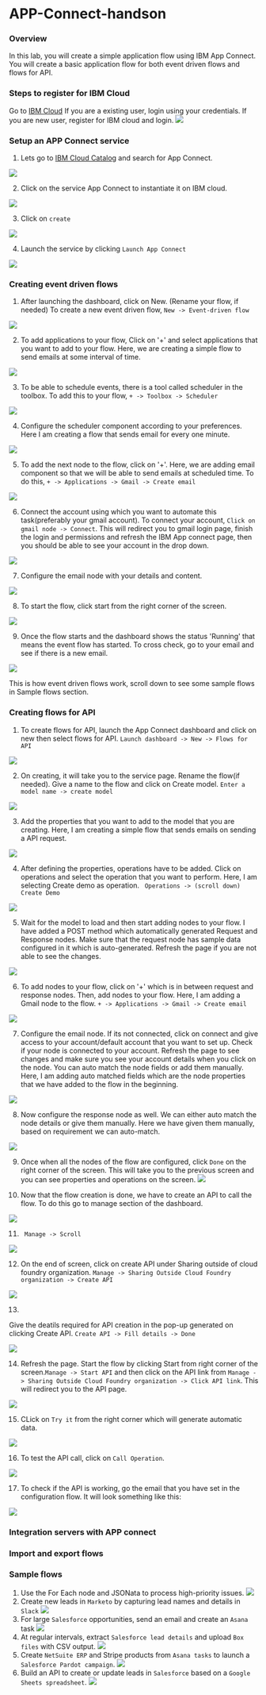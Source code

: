 # APP-Connect-handson

### Overview
In this lab, you will create a simple application flow using IBM App Connect. You will create a basic application flow for both event driven flows and flows for API.
### Steps to register for IBM Cloud
Go to [IBM Cloud](https://cloud.ibm.com/login)
If you are a existing user, login using your credentials. If you are new user, register for IBM cloud and login.
![](img/picture1.png)
### Setup an APP Connect service
1. Lets go to [IBM Cloud Catalog](https://cloud.ibm.com/catalog) and search for App Connect.

![](img/picture2.png)

2. Click on the service App Connect to instantiate it on IBM cloud.

![](img/picture3.png)

3. Click on ```create```

![](img/picture4.png)

4. Launch the service by clicking ```Launch App Connect```

![](img/picture5.png)

### Creating event driven flows

1. After launching the dashboard, click on New. (Rename your flow, if needed)
To create a new event driven flow, ```New -> Event-driven flow```

![](img/picture6.png)

2. To add applications to your flow, Click on '+' and select applications that you want to add to your flow. Here, we are creating a simple flow to send emails at some interval of time.

![](img/picture7.png)

3. To be able to schedule events, there is a tool called scheduler in the toolbox. To add this to your flow, ```+ -> Toolbox -> Scheduler```

![](img/picture8.png)

4. Configure the scheduler component according to your preferences. Here I am creating a flow that sends email for every one minute.

![](img/picture9.png)

5. To add the next node to the flow, click on '+'. Here, we are adding email component so that we will be able to send emails at scheduled time. To do this, ```+ -> Applications -> Gmail -> Create email```

![](img/picture10.png)

6. Connect the account using which you want to automate this task(preferably your gmail account).
To connect your account, ```Click on gmail node -> Connect```. This will redirect you to gmail login page, finish the login and permissions and refresh the IBM App connect page, then you should be able to see your account in the drop down.

![](img/picture11.png)

7. Configure the email node with your details and content.

![](img/picture12.png)

8. To start the flow, click start from the right corner of the screen.

![](img/picture13.png)

9. Once the flow starts and the dashboard shows the status 'Running' that means the event flow has started. To cross check, go to your email and see if there is a new email.

![](img/picture14.png)

This is how event driven flows work, scroll down to see some sample flows in Sample flows section.

### Creating flows for API

1. To create flows for API, launch the App Connect dashboard and click on new then select flows for API. ``` Launch dashboard -> New -> Flows for API ```

![](img/picture15.png)

2. On creating, it will take you to the service page. Rename the flow(if needed). Give a name to the flow and click on Create model. ```Enter a model name -> create model```

![](img/picture16.png)

3. Add the properties that you want to add to the model that you are creating. Here, I am creating a simple flow that sends emails on sending a API request.

![](img/picture17.png)

4. After defining the properties, operations have to be added. Click on operations and select the operation that you want to perform. Here, I am selecting Create demo as operation. ``` Operations -> (scroll down) Create Demo```

![](img/picture18.png)

5. Wait for the model to load and then start adding nodes to your flow. I have added a POST method which automatically generated Request and Response nodes. Make sure that the request node has sample data configured in it which is auto-generated. Refresh the page if you are not able to see the changes.

![](img/picture19.png)

6. To add nodes to your flow, click on '+' which is in between request and response nodes. Then, add nodes to your flow. Here, I am adding a Gmail node to the flow. ``` + -> Applications -> Gmail -> Create email ```

![](img/picture20.png)

7. Configure the email node. If its not connected, click on connect and give access to your account/default account that you want to set up. Check if your node is connected to your account. Refresh the page to see changes and make sure you see your account details when you click on the node.
You can auto match the node fields or add them manually. Here, I am adding auto matched fields which are the node properties that we have added to the flow in the beginning.

![](img/picture21.png)

8. Now configure the response node as well. We can either auto match the node details or give them manually. Here we have given them manually, based on requirement we can auto-match.

![](img/picture22.png)

9. Once when all the nodes of the flow are configured, click ```Done``` on the right corner of the screen. This will take you to the previous screen and you can see properties and operations on the screen.
![](img/picture23.png)

10. Now that the flow creation is done, we have to create an API to call the flow. To do this go to manage section of the dashboard.

![](img/picture24.png)

11. ``` Manage -> Scroll```

![](img/picture25.png)

12. On the end of screen, click on create API under Sharing outside of cloud foundry organization. ```Manage -> Sharing Outside Cloud Foundry organization -> Create API```

![](img/picture26.png)

13.
Give the deatils required for API creation in the pop-up generated on clicking Create API. ```Create API -> Fill details -> Done```

![](img/picture27.png)

14. Refresh the page. Start the flow by clicking Start from right corner of the screen.```Manage -> Start API``` and then click on the API link from ```Manage -> Sharing Outside Cloud Foundry organization -> Click API link```. This will redirect you to the API page.

![](img/picture28.png)

15. CLick on ```Try it``` from the right corner which will generate automatic data.

![](img/picture29.png)

16. To test the API call, click on ```Call Operation```.

![](img/picture30.png)

17. To check if the API is working, go the email that you have set in the configuration flow. It will look something like this:

![](img/picture31.png)

### Integration servers with APP connect

### Import and export flows

### Sample flows
1. Use the For Each node and JSONata to process high-priority issues.
![](img/sf1.png)
2. Create new leads in ```Marketo``` by capturing lead names and details in ```Slack```
![](img/sf2.png)
3. For large ```Salesforce``` opportunities, send an email and create an ```Asana``` task
![](img/sf3.png)
4. At regular intervals, extract ```Salesforce lead details``` and upload ```Box files``` with CSV output.
![](img/sf4.png)
5. Create ```NetSuite ERP``` and Stripe products from ```Asana tasks``` to launch a ```Salesforce Pardot campaign```.
![](img/sf5.png)
6. Build an API to create or update leads in ```Salesforce``` based on a ```Google Sheets spreadsheet```.
![](img/sf6.png)
